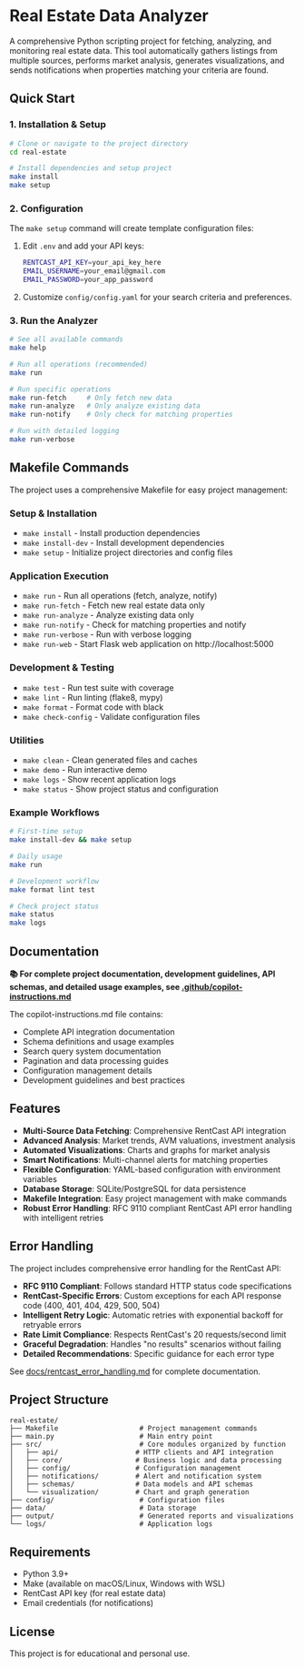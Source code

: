 # Real Estate Data Analyzer

A comprehensive Python scripting project for fetching, analyzing, and monitoring real estate data. This tool automatically gathers listings from multiple sources, performs market analysis, generates visualizations, and sends notifications when properties matching your criteria are found.

## Quick Start

### 1. Installation & Setup

```bash
# Clone or navigate to the project directory
cd real-estate

# Install dependencies and setup project
make install
make setup
```

### 2. Configuration

The `make setup` command will create template configuration files:

1. Edit `.env` and add your API keys:
   ```bash
   RENTCAST_API_KEY=your_api_key_here
   EMAIL_USERNAME=your_email@gmail.com
   EMAIL_PASSWORD=your_app_password
   ```

2. Customize `config/config.yaml` for your search criteria and preferences.

### 3. Run the Analyzer

```bash
# See all available commands
make help

# Run all operations (recommended)
make run

# Run specific operations
make run-fetch     # Only fetch new data
make run-analyze   # Only analyze existing data
make run-notify    # Only check for matching properties

# Run with detailed logging
make run-verbose
```

## Makefile Commands

The project uses a comprehensive Makefile for easy project management:

### Setup & Installation
- `make install` - Install production dependencies
- `make install-dev` - Install development dependencies
- `make setup` - Initialize project directories and config files

### Application Execution
- `make run` - Run all operations (fetch, analyze, notify)
- `make run-fetch` - Fetch new real estate data only
- `make run-analyze` - Analyze existing data only
- `make run-notify` - Check for matching properties and notify
- `make run-verbose` - Run with verbose logging
- `make run-web` - Start Flask web application on http://localhost:5000

### Development & Testing
- `make test` - Run test suite with coverage
- `make lint` - Run linting (flake8, mypy)
- `make format` - Format code with black
- `make check-config` - Validate configuration files

### Utilities
- `make clean` - Clean generated files and caches
- `make demo` - Run interactive demo
- `make logs` - Show recent application logs
- `make status` - Show project status and configuration

### Example Workflows

```bash
# First-time setup
make install-dev && make setup

# Daily usage
make run

# Development workflow
make format lint test

# Check project status
make status
make logs
```

## Documentation

**📚 For complete project documentation, development guidelines, API schemas, and detailed usage examples, see [.github/copilot-instructions.md](.github/copilot-instructions.md)**

The copilot-instructions.md file contains:
- Complete API integration documentation
- Schema definitions and usage examples
- Search query system documentation
- Pagination and data processing guides
- Configuration management details
- Development guidelines and best practices

## Features

- **Multi-Source Data Fetching**: Comprehensive RentCast API integration
- **Advanced Analysis**: Market trends, AVM valuations, investment analysis
- **Automated Visualizations**: Charts and graphs for market analysis
- **Smart Notifications**: Multi-channel alerts for matching properties
- **Flexible Configuration**: YAML-based configuration with environment variables
- **Database Storage**: SQLite/PostgreSQL for data persistence
- **Makefile Integration**: Easy project management with make commands
- **Robust Error Handling**: RFC 9110 compliant RentCast API error handling with intelligent retries

## Error Handling

The project includes comprehensive error handling for the RentCast API:

- **RFC 9110 Compliant**: Follows standard HTTP status code specifications
- **RentCast-Specific Errors**: Custom exceptions for each API response code (400, 401, 404, 429, 500, 504)
- **Intelligent Retry Logic**: Automatic retries with exponential backoff for retryable errors
- **Rate Limit Compliance**: Respects RentCast's 20 requests/second limit
- **Graceful Degradation**: Handles "no results" scenarios without failing
- **Detailed Recommendations**: Specific guidance for each error type

See [docs/rentcast_error_handling.md](docs/rentcast_error_handling.md) for complete documentation.

## Project Structure

```
real-estate/
├── Makefile                    # Project management commands
├── main.py                     # Main entry point
├── src/                        # Core modules organized by function
│   ├── api/                   # HTTP clients and API integration
│   ├── core/                  # Business logic and data processing
│   ├── config/                # Configuration management
│   ├── notifications/         # Alert and notification system
│   ├── schemas/               # Data models and API schemas
│   └── visualization/         # Chart and graph generation
├── config/                     # Configuration files
├── data/                       # Data storage
├── output/                     # Generated reports and visualizations
└── logs/                       # Application logs
```

## Requirements

- Python 3.9+
- Make (available on macOS/Linux, Windows with WSL)
- RentCast API key (for real estate data)
- Email credentials (for notifications)

## License

This project is for educational and personal use.
